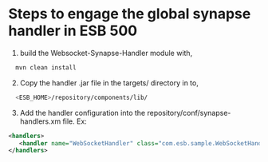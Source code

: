 # Steps to engage the global synapse handler in ESB 500
1. build the Websocket-Synapse-Handler module with,
 ```sh
   mvn clean install
   ```
2. Copy the handler .jar file in the targets/ directory in to,
 ```sh
   <ESB_HOME>/repository/components/lib/
   ```
3. Add the handler configuration into the repository/conf/synapse-handlers.xm file.
Ex:
 ```xml
<handlers>
    <handler name="WebSocketHandler" class="com.esb.sample.WebSocketHandler"/>
</handlers>
   ```

